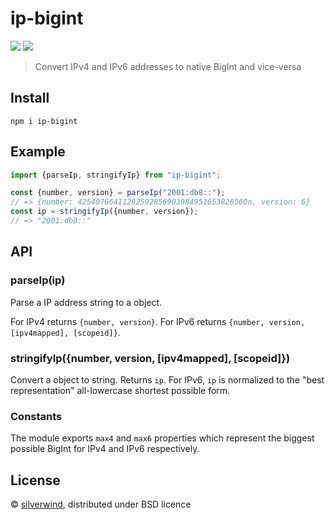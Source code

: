 # ip-bigint
[![](https://img.shields.io/npm/v/ip-bigint.svg?style=flat)](https://www.npmjs.org/package/ip-bigint) [![](https://img.shields.io/npm/dm/ip-bigint.svg)](https://www.npmjs.org/package/ip-bigint)

> Convert IPv4 and IPv6 addresses to native BigInt and vice-versa

## Install

```
npm i ip-bigint
```

## Example

```js
import {parseIp, stringifyIp} from "ip-bigint";

const {number, version} = parseIp("2001:db8::");
// => {number: 42540766411282592856903984951653826560n, version: 6}
const ip = stringifyIp({number, version});
// => "2001:db8::"
```

## API

### parseIp(ip)

Parse a IP address string to a object.

For IPv4 returns `{number, version}`.
For IPv6 returns `{number, version, [ipv4mapped], [scopeid]}`.

### stringifyIp({number, version, [ipv4mapped], [scopeid]})

Convert a object to string. Returns `ip`. For IPv6, `ip` is normalized to the "best representation" all-lowercase shortest possible form.

### Constants

The module exports `max4` and `max6` properties which represent the biggest possible BigInt for IPv4 and IPv6 respectively.

## License

© [silverwind](https://github.com/silverwind), distributed under BSD licence
